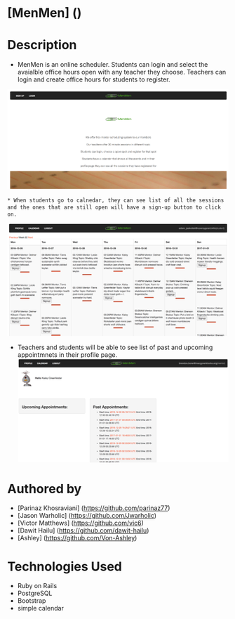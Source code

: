 # [MenMen] ()


# Description
* MenMen is an online scheduler. Students can login and select the avaialble office hours open with any teacher they choose. Teachers can login and create office hours for students to register.

![pic1](/public/assets/pic1.png)
```
* When students go to calnedar, they can see list of all the sessions and the ones that are still open will have a sign-up button to click on. 
```
![pic2](/public/assets/pic2.png)


* Teachers and students will be able to see list of past and upcoming appointmnets in their profile page.
![pic3](/public/assets/pic3.png)


# Authored by

* [Parinaz Khosraviani] (https://github.com/parinaz77)
* [Jason Warholic] (https://github.com/Jwarholic)
* [Victor Matthews] (https://github.com/vic6)
* [Dawit Hailu] (https://github.com/dawit-hailu)
* [Ashley] (https://github.com/Von-Ashley)

# Technologies Used
* Ruby on Rails
* PostgreSQL
* Bootstrap
* simple calendar





